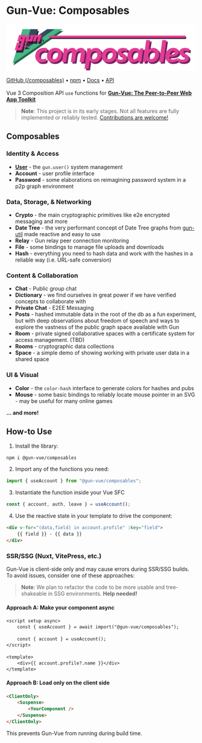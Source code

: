 # Gun-Vue: Composables

<img src="https://raw.githubusercontent.com/DeFUCC/gun-vue/master/app/public/media/svg/composables.svg" alt="@gun-vue composables logo" width="750" />

[GitHub (/composables)](https://github.com/DeFUCC/gun-vue/tree/master/composables) •
[npm](https://www.npmjs.com/package/@gun-vue/composables) •
[Docs](https://gun-vue.js.org/packages/composables.html) •
[API](https://gun-vue.js.org/reference/typedoc/modules.html)
<br><br>
Vue 3 Composition API `use` functions for [**Gun-Vue: The Peer-to-Peer Web App Toolkit**](https://github.com/DeFUCC/gun-vue)

> **Note**: This project is in its early stages. Not all features are fully implemented or reliably tested. [Contributions are welcome!](https://github.com/DeFUCC/gun-vue/tree/master)

## Composables

### Identity & Access
- [**User**](https://github.com/DeFUCC/gun-vue/tree/master/src/user)  - the `gun.user()` system management
- **Account** - user profile interface
- **Password** - some elaborations on reimagining password system in a p2p graph environment

### Data, Storage, & Networking
- **Crypto** - the main cryptographic primitives like e2e encrypted messaging and more
- **Date Tree** - the very performant concept of Date Tree graphs from [gun-util](https://github.com/diatche/gun-util#DateTree) made reactive and easy to use
- **Relay** - Gun relay peer connection monitoring
- **File** - some bindings to manage file uploads and downloads
- **Hash** - everything you need to hash data and work with the hashes in a reliable way (i.e. URL-safe conversion)

### Content & Collaboration
- **Chat** - Public group chat
- **Dictionary** - we find ourselves in great power if we have verified concepts to collaborate with
- **Private Chat** - E2EE Messaging
- **Posts** - hashed immutable data in the root of the db as a fun experiment, but with deep observations about freedom of speech and ways to explore the vastness of the public graph space available with Gun
- **Room** - private signed collaborative spaces with a certificate system for access management. (TBD)
- **Rooms** - cryptographic data collections
- **Space** - a simple demo of showing working with private user data in a shared space

### UI & Visual
- **Color** - the `color-hash` interface to generate colors for hashes and pubs
- **Mouse** - some basic bindings to reliably locate mouse pointer in an SVG - may be useful for many online games

**... and more!**

## How-to Use

1. Install the library:

```shell
npm i @gun-vue/composables
```

2. Import any of the functions you need:

```js
import { useAccount } from "@gun-vue/composables";
```

3. Instantiate the function inside your Vue SFC

```js
const { account, auth, leave } = useAccount();
```

4. Use the reactive state in your template to drive the component:

```html
<div v-for="(data,field) in account.profile" :key="field">
	{{ field }} - {{ data }}
</div>
```

### SSR/SSG (Nuxt, VitePress, etc.)

Gun-Vue is client-side only and may cause errors during SSR/SSG builds. To avoid issues, consider one of these approaches:

> **Note**: We plan to refactor the code to be more usable and tree-shakeable in SSG environments. **Help needed!**

#### Approach A: Make your component async

```vue
<script setup async>
	const { useAccount } = await import("@gun-vue/composables");

	const { account } = useAccount();
</script>

<template>
	<div>{{ account.profile?.name }}</div>
</template>
```

#### Approach B: Load only on the client side

```html
<ClientOnly>
	<Suspense>
		<YourComponent />
	</Suspense>
</ClientOnly>
```

This prevents Gun-Vue from running during build time.
